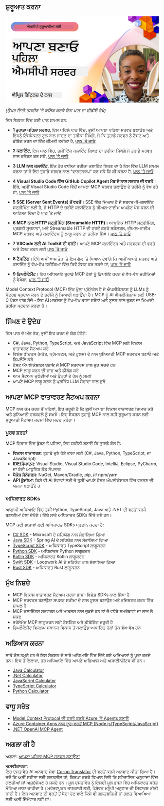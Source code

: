 <!--
CO_OP_TRANSLATOR_METADATA:
{
  "original_hash": "858362ce0118de3fec0f9114bf396101",
  "translation_date": "2025-08-18T16:45:22+00:00",
  "source_file": "03-GettingStarted/README.md",
  "language_code": "pa"
}
-->
## ਸ਼ੁਰੂਆਤ ਕਰਨਾ  

[![ਆਪਣਾ ਪਹਿਲਾ MCP ਸਰਵਰ ਬਣਾਓ](../../../translated_images/04.0ea920069efd979a0b2dad51e72c1df7ead9c57b3305796068a6cee1f0dd6674.pa.png)](https://youtu.be/sNDZO9N4m9Y)

_(ਉਪਰ ਦਿੱਤੀ ਤਸਵੀਰ 'ਤੇ ਕਲਿੱਕ ਕਰਕੇ ਇਸ ਪਾਠ ਦਾ ਵੀਡੀਓ ਵੇਖੋ)_

ਇਸ ਸੈਕਸ਼ਨ ਵਿੱਚ ਕਈ ਪਾਠ ਸ਼ਾਮਲ ਹਨ:

- **1 ਤੁਹਾਡਾ ਪਹਿਲਾ ਸਰਵਰ**, ਇਸ ਪਹਿਲੇ ਪਾਠ ਵਿੱਚ, ਤੁਸੀਂ ਆਪਣਾ ਪਹਿਲਾ ਸਰਵਰ ਬਣਾਉਣ ਅਤੇ ਇਸਨੂੰ ਇੰਸਪੈਕਟਰ ਟੂਲ ਨਾਲ ਜਾਂਚਣ ਦਾ ਤਰੀਕਾ ਸਿੱਖੋਗੇ, ਜੋ ਕਿ ਤੁਹਾਡੇ ਸਰਵਰ ਨੂੰ ਟੈਸਟ ਅਤੇ ਡੀਬੱਗ ਕਰਨ ਦਾ ਇੱਕ ਕੀਮਤੀ ਤਰੀਕਾ ਹੈ, [ਪਾਠ 'ਤੇ ਜਾਓ](01-first-server/README.md)

- **2 ਕਲਾਇੰਟ**, ਇਸ ਪਾਠ ਵਿੱਚ, ਤੁਸੀਂ ਇੱਕ ਕਲਾਇੰਟ ਲਿਖਣ ਦਾ ਤਰੀਕਾ ਸਿੱਖੋਗੇ ਜੋ ਤੁਹਾਡੇ ਸਰਵਰ ਨਾਲ ਕਨੈਕਟ ਕਰ ਸਕੇ, [ਪਾਠ 'ਤੇ ਜਾਓ](02-client/README.md)

- **3 LLM ਨਾਲ ਕਲਾਇੰਟ**, ਇੱਕ ਹੋਰ ਵਧੀਆ ਤਰੀਕਾ ਕਲਾਇੰਟ ਲਿਖਣ ਦਾ ਹੈ ਇਸ ਵਿੱਚ LLM ਸ਼ਾਮਲ ਕਰਨਾ ਤਾਂ ਜੋ ਇਹ ਤੁਹਾਡੇ ਸਰਵਰ ਨਾਲ "ਵਾਰਤਾਲਾਪ" ਕਰ ਸਕੇ ਕਿ ਕੀ ਕਰਨਾ ਹੈ, [ਪਾਠ 'ਤੇ ਜਾਓ](03-llm-client/README.md)

- **4 Visual Studio Code ਵਿੱਚ GitHub Copilot Agent ਮੋਡ ਦੇ ਨਾਲ ਸਰਵਰ ਦੀ ਵਰਤੋਂ**। ਇੱਥੇ, ਅਸੀਂ Visual Studio Code ਵਿੱਚੋਂ ਆਪਣਾ MCP ਸਰਵਰ ਚਲਾਉਣ ਦੇ ਤਰੀਕੇ ਨੂੰ ਵੇਖ ਰਹੇ ਹਾਂ, [ਪਾਠ 'ਤੇ ਜਾਓ](04-vscode/README.md)

- **5 SSE (Server Sent Events) ਤੋਂ ਵਰਤੋਂ**। SSE ਇੱਕ ਮਿਆਰ ਹੈ ਜੋ ਸਰਵਰ-ਤੋਂ-ਕਲਾਇੰਟ ਸਟ੍ਰੀਮਿੰਗ ਲਈ ਹੈ, ਜੋ HTTP ਦੇ ਜ਼ਰੀਏ ਕਲਾਇੰਟਸ ਨੂੰ ਰੀਅਲ-ਟਾਈਮ ਅਪਡੇਟ ਪੇਸ਼ ਕਰਨ ਦੀ ਆਗਿਆ ਦਿੰਦਾ ਹੈ [ਪਾਠ 'ਤੇ ਜਾਓ](05-sse-server/README.md)

- **6 MCP ਨਾਲ HTTP ਸਟ੍ਰੀਮਿੰਗ (Streamable HTTP)**। ਆਧੁਨਿਕ HTTP ਸਟ੍ਰੀਮਿੰਗ, ਪ੍ਰਗਤੀ ਸੂਚਨਾਵਾਂ, ਅਤੇ Streamable HTTP ਦੀ ਵਰਤੋਂ ਕਰਕੇ ਸਕੇਲਬਲ, ਰੀਅਲ-ਟਾਈਮ MCP ਸਰਵਰ ਅਤੇ ਕਲਾਇੰਟਸ ਨੂੰ ਲਾਗੂ ਕਰਨ ਦਾ ਤਰੀਕਾ ਸਿੱਖੋ। [ਪਾਠ 'ਤੇ ਜਾਓ](06-http-streaming/README.md)

- **7 VSCode ਲਈ AI Toolkit ਦੀ ਵਰਤੋਂ**। ਆਪਣੇ MCP ਕਲਾਇੰਟਸ ਅਤੇ ਸਰਵਰਸ ਦੀ ਵਰਤੋਂ ਅਤੇ ਟੈਸਟ ਕਰਨ ਲਈ [ਪਾਠ 'ਤੇ ਜਾਓ](07-aitk/README.md)

- **8 ਟੈਸਟਿੰਗ**। ਇੱਥੇ ਅਸੀਂ ਖਾਸ ਤੌਰ 'ਤੇ ਇਸ ਗੱਲ 'ਤੇ ਧਿਆਨ ਦੇਵਾਂਗੇ ਕਿ ਅਸੀਂ ਆਪਣੇ ਸਰਵਰ ਅਤੇ ਕਲਾਇੰਟ ਨੂੰ ਵੱਖ-ਵੱਖ ਤਰੀਕਿਆਂ ਵਿੱਚ ਕਿਵੇਂ ਟੈਸਟ ਕਰ ਸਕਦੇ ਹਾਂ, [ਪਾਠ 'ਤੇ ਜਾਓ](08-testing/README.md)

- **9 ਡਿਪਲੌਇਮੈਂਟ**। ਇਹ ਅਧਿਆਇ ਤੁਹਾਡੇ MCP ਹੱਲਾਂ ਨੂੰ ਡਿਪਲੌਇ ਕਰਨ ਦੇ ਵੱਖ-ਵੱਖ ਤਰੀਕਿਆਂ ਨੂੰ ਵੇਖੇਗਾ, [ਪਾਠ 'ਤੇ ਜਾਓ](09-deployment/README.md)

Model Context Protocol (MCP) ਇੱਕ ਖੁੱਲਾ ਪ੍ਰੋਟੋਕੋਲ ਹੈ ਜੋ ਐਪਲੀਕੇਸ਼ਨਸ ਨੂੰ LLMs ਨੂੰ ਸੰਦਰਭ ਪ੍ਰਦਾਨ ਕਰਨ ਦੇ ਤਰੀਕੇ ਨੂੰ ਮਿਆਰੀ ਬਣਾਉਂਦਾ ਹੈ। MCP ਨੂੰ AI ਐਪਲੀਕੇਸ਼ਨਸ ਲਈ USB-C ਪੋਰਟ ਵਾਂਗ ਸੋਚੋ - ਇਹ AI ਮਾਡਲਸ ਨੂੰ ਵੱਖ-ਵੱਖ ਡਾਟਾ ਸਰੋਤਾਂ ਅਤੇ ਟੂਲਸ ਨਾਲ ਜੁੜਨ ਦਾ ਮਿਆਰੀ ਤਰੀਕਾ ਪ੍ਰਦਾਨ ਕਰਦਾ ਹੈ।

## ਸਿੱਖਣ ਦੇ ਉਦੇਸ਼

ਇਸ ਪਾਠ ਦੇ ਅੰਤ ਤੱਕ, ਤੁਸੀਂ ਇਹ ਕਰਨ ਦੇ ਯੋਗ ਹੋਵੋਗੇ:

- C#, Java, Python, TypeScript, ਅਤੇ JavaScript ਵਿੱਚ MCP ਲਈ ਵਿਕਾਸ ਵਾਤਾਵਰਣ ਸੈਟਅਪ ਕਰੋ
- ਵਿਸ਼ੇਸ਼ ਫੀਚਰਸ (ਸਰੋਤ, ਪ੍ਰੋਮਪਟਸ, ਅਤੇ ਟੂਲਸ) ਦੇ ਨਾਲ ਬੁਨਿਆਦੀ MCP ਸਰਵਰਸ ਬਣਾਓ ਅਤੇ ਡਿਪਲੌਇ ਕਰੋ
- ਹੋਸਟ ਐਪਲੀਕੇਸ਼ਨਸ ਬਣਾਓ ਜੋ MCP ਸਰਵਰਸ ਨਾਲ ਜੁੜ ਸਕਦੇ ਹਨ
- MCP ਲਾਗੂ ਕਰਨ ਦੀ ਜਾਂਚ ਅਤੇ ਡੀਬੱਗ ਕਰੋ
- ਆਮ ਸੈਟਅਪ ਚੁਣੌਤੀਆਂ ਅਤੇ ਉਨ੍ਹਾਂ ਦੇ ਹੱਲ ਨੂੰ ਸਮਝੋ
- ਆਪਣੇ MCP ਲਾਗੂ ਕਰਨ ਨੂੰ ਪ੍ਰਸਿੱਧ LLM ਸੇਵਾਵਾਂ ਨਾਲ ਜੁੜੋ

## ਆਪਣਾ MCP ਵਾਤਾਵਰਣ ਸੈਟਅਪ ਕਰਨਾ

MCP ਨਾਲ ਕੰਮ ਕਰਨ ਤੋਂ ਪਹਿਲਾਂ, ਇਹ ਜ਼ਰੂਰੀ ਹੈ ਕਿ ਤੁਸੀਂ ਆਪਣਾ ਵਿਕਾਸ ਵਾਤਾਵਰਣ ਤਿਆਰ ਕਰੋ ਅਤੇ ਬੁਨਿਆਦੀ ਵਰਕਫਲੋ ਨੂੰ ਸਮਝੋ। ਇਹ ਸੈਕਸ਼ਨ ਤੁਹਾਨੂੰ MCP ਨਾਲ ਸਹੀ ਸ਼ੁਰੂਆਤ ਕਰਨ ਲਈ ਸ਼ੁਰੂਆਤੀ ਸੈਟਅਪ ਕਦਮਾਂ ਵਿੱਚ ਮਦਦ ਕਰੇਗਾ।

### ਪੂਰਵ ਸ਼ਰਤਾਂ

MCP ਵਿਕਾਸ ਵਿੱਚ ਡੁੱਬਣ ਤੋਂ ਪਹਿਲਾਂ, ਇਹ ਯਕੀਨੀ ਬਣਾਓ ਕਿ ਤੁਹਾਡੇ ਕੋਲ ਹੈ:

- **ਵਿਕਾਸ ਵਾਤਾਵਰਣ**: ਤੁਹਾਡੇ ਚੁਣੇ ਹੋਏ ਭਾਸ਼ਾ ਲਈ (C#, Java, Python, TypeScript, ਜਾਂ JavaScript)
- **IDE/ਸੰਪਾਦਕ**: Visual Studio, Visual Studio Code, IntelliJ, Eclipse, PyCharm, ਜਾਂ ਕੋਈ ਆਧੁਨਿਕ ਕੋਡ ਸੰਪਾਦਕ
- **ਪੈਕੇਜ ਮੈਨੇਜਰਸ**: NuGet, Maven/Gradle, pip, ਜਾਂ npm/yarn
- **API ਕੁੰਜੀਆਂ**: ਕਿਸੇ ਵੀ AI ਸੇਵਾਵਾਂ ਲਈ ਜੋ ਤੁਸੀਂ ਆਪਣੇ ਹੋਸਟ ਐਪਲੀਕੇਸ਼ਨਸ ਵਿੱਚ ਵਰਤਣ ਦੀ ਯੋਜਨਾ ਬਣਾਉਂਦੇ ਹੋ

### ਅਧਿਕਾਰਤ SDKs

ਆਗਾਮੀ ਅਧਿਆਇ ਵਿੱਚ ਤੁਸੀਂ Python, TypeScript, Java ਅਤੇ .NET ਦੀ ਵਰਤੋਂ ਕਰਕੇ ਬਣਾਈਆਂ ਹੱਲਾਂ ਦੇਖੋਗੇ। ਇੱਥੇ ਸਾਰੇ ਅਧਿਕਾਰਤ SDKs ਦਿੱਤੇ ਗਏ ਹਨ।

MCP ਕਈ ਭਾਸ਼ਾਵਾਂ ਲਈ ਅਧਿਕਾਰਤ SDKs ਪ੍ਰਦਾਨ ਕਰਦਾ ਹੈ:
- [C# SDK](https://github.com/modelcontextprotocol/csharp-sdk) - Microsoft ਦੇ ਸਹਿਯੋਗ ਨਾਲ ਸੰਭਾਲਿਆ ਗਿਆ
- [Java SDK](https://github.com/modelcontextprotocol/java-sdk) - Spring AI ਦੇ ਸਹਿਯੋਗ ਨਾਲ ਸੰਭਾਲਿਆ ਗਿਆ
- [TypeScript SDK](https://github.com/modelcontextprotocol/typescript-sdk) - ਅਧਿਕਾਰਤ TypeScript ਲਾਗੂਕਰਨ
- [Python SDK](https://github.com/modelcontextprotocol/python-sdk) - ਅਧਿਕਾਰਤ Python ਲਾਗੂਕਰਨ
- [Kotlin SDK](https://github.com/modelcontextprotocol/kotlin-sdk) - ਅਧਿਕਾਰਤ Kotlin ਲਾਗੂਕਰਨ
- [Swift SDK](https://github.com/modelcontextprotocol/swift-sdk) - Loopwork AI ਦੇ ਸਹਿਯੋਗ ਨਾਲ ਸੰਭਾਲਿਆ ਗਿਆ
- [Rust SDK](https://github.com/modelcontextprotocol/rust-sdk) - ਅਧਿਕਾਰਤ Rust ਲਾਗੂਕਰਨ

## ਮੁੱਖ ਨਿਸ਼ਚੇ

- MCP ਵਿਕਾਸ ਵਾਤਾਵਰਣ ਸੈਟਅਪ ਕਰਨਾ ਭਾਸ਼ਾ-ਵਿਸ਼ੇਸ਼ SDKs ਨਾਲ ਸਿੱਧਾ ਹੈ
- MCP ਸਰਵਰਸ ਬਣਾਉਣਾ ਸਪਸ਼ਟ ਸਕੀਮਾਂ ਦੇ ਨਾਲ ਟੂਲਸ ਬਣਾਉਣ ਅਤੇ ਰਜਿਸਟਰ ਕਰਨ ਵਿੱਚ ਸ਼ਾਮਲ ਹੈ
- MCP ਕਲਾਇੰਟਸ ਸਰਵਰਸ ਅਤੇ ਮਾਡਲਸ ਨਾਲ ਜੁੜਦੇ ਹਨ ਤਾਂ ਜੋ ਵਧੇਰੇ ਸਮਰੱਥਾਵਾਂ ਦਾ ਲਾਭ ਲੈ ਸਕਣ
- ਭਰੋਸੇਮੰਦ MCP ਲਾਗੂਕਰਨ ਲਈ ਟੈਸਟਿੰਗ ਅਤੇ ਡੀਬੱਗਿੰਗ ਜ਼ਰੂਰੀ ਹੈ
- ਡਿਪਲੌਇਮੈਂਟ ਵਿਕਲਪ ਸਥਾਨਕ ਵਿਕਾਸ ਤੋਂ ਕਲਾਉਡ-ਅਧਾਰਿਤ ਹੱਲਾਂ ਤੱਕ ਵੱਖ-ਵੱਖ ਹਨ

## ਅਭਿਆਸ ਕਰਨਾ

ਸਾਡੇ ਕੋਲ ਨਮੂਨੇ ਹਨ ਜੋ ਇਸ ਸੈਕਸ਼ਨ ਦੇ ਸਾਰੇ ਅਧਿਆਇ ਵਿੱਚ ਦਿੱਤੇ ਗਏ ਅਭਿਆਸਾਂ ਨੂੰ ਪੂਰਾ ਕਰਦੇ ਹਨ। ਇਸ ਤੋਂ ਇਲਾਵਾ, ਹਰ ਅਧਿਆਇ ਵਿੱਚ ਆਪਣੇ ਅਭਿਆਸ ਅਤੇ ਅਸਾਈਨਮੈਂਟਸ ਵੀ ਹਨ।

- [Java Calculator](./samples/java/calculator/README.md)
- [.Net Calculator](../../../03-GettingStarted/samples/csharp)
- [JavaScript Calculator](./samples/javascript/README.md)
- [TypeScript Calculator](./samples/typescript/README.md)
- [Python Calculator](../../../03-GettingStarted/samples/python)

## ਵਾਧੂ ਸਰੋਤ

- [Model Context Protocol ਦੀ ਵਰਤੋਂ ਕਰਕੇ Azure 'ਤੇ Agents ਬਣਾਓ](https://learn.microsoft.com/azure/developer/ai/intro-agents-mcp)
- [Azure Container Apps ਨਾਲ ਦੂਰ-ਵਰਤੋਂ MCP (Node.js/TypeScript/JavaScript)](https://learn.microsoft.com/samples/azure-samples/mcp-container-ts/mcp-container-ts/)
- [.NET OpenAI MCP Agent](https://learn.microsoft.com/samples/azure-samples/openai-mcp-agent-dotnet/openai-mcp-agent-dotnet/)

## ਅਗਲਾ ਕੀ ਹੈ

ਅਗਲਾ: [ਆਪਣਾ ਪਹਿਲਾ MCP ਸਰਵਰ ਬਣਾਉਣਾ](01-first-server/README.md)

**ਅਸਵੀਕਾਰਨਾ**:  
ਇਹ ਦਸਤਾਵੇਜ਼ AI ਅਨੁਵਾਦ ਸੇਵਾ [Co-op Translator](https://github.com/Azure/co-op-translator) ਦੀ ਵਰਤੋਂ ਕਰਕੇ ਅਨੁਵਾਦ ਕੀਤਾ ਗਿਆ ਹੈ। ਜਦੋਂ ਕਿ ਅਸੀਂ ਸਹੀਤਾ ਲਈ ਯਤਨਸ਼ੀਲ ਹਾਂ, ਕਿਰਪਾ ਕਰਕੇ ਧਿਆਨ ਦਿਓ ਕਿ ਸਵੈਚਾਲਿਤ ਅਨੁਵਾਦਾਂ ਵਿੱਚ ਗਲਤੀਆਂ ਜਾਂ ਅਸੁਚੱਜੇਪਣ ਹੋ ਸਕਦੇ ਹਨ। ਮੂਲ ਦਸਤਾਵੇਜ਼ ਨੂੰ ਇਸਦੀ ਮੂਲ ਭਾਸ਼ਾ ਵਿੱਚ ਅਧਿਕਾਰਤ ਸਰੋਤ ਮੰਨਿਆ ਜਾਣਾ ਚਾਹੀਦਾ ਹੈ। ਮਹੱਤਵਪੂਰਨ ਜਾਣਕਾਰੀ ਲਈ, ਪੇਸ਼ੇਵਰ ਮਨੁੱਖੀ ਅਨੁਵਾਦ ਦੀ ਸਿਫਾਰਸ਼ ਕੀਤੀ ਜਾਂਦੀ ਹੈ। ਇਸ ਅਨੁਵਾਦ ਦੀ ਵਰਤੋਂ ਤੋਂ ਪੈਦਾ ਹੋਣ ਵਾਲੇ ਕਿਸੇ ਵੀ ਗਲਤਫਹਿਮੀ ਜਾਂ ਗਲਤ ਵਿਆਖਿਆ ਲਈ ਅਸੀਂ ਜ਼ਿੰਮੇਵਾਰ ਨਹੀਂ ਹਾਂ।
